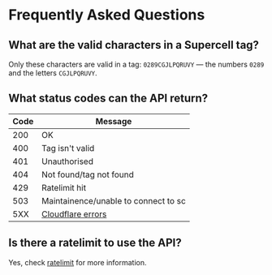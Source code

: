 # Frequently Asked Questions

## What are the valid characters in a Supercell tag?

Only these characters are valid in a tag: `0289CGJLPQRUVY` — the numbers `0289` and the letters `CGJLPQRUVY`.

## What status codes can the API return?

| Code | Message                                                                                             |
| ---- | --------------------------------------------------------------------------------------------------- |
| 200  | OK                                                                                                  |
| 400  | Tag isn't valid                                                                                     |
| 401  | Unauthorised                                                                                        |
| 404  | Not found/tag not found                                                                             |
| 429  | Ratelimit hit                                                                                       |
| 503  | Maintainence/unable to connect to sc                                                                |
| 5XX  | [Cloudflare errors](https://support.cloudflare.com/hc/en-us/articles/115003011431-5xx-Server-Error) |

## Is there a ratelimit to use the API?

Yes, check [ratelimit](/ratelimit) for more information.
